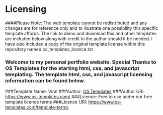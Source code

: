 # Licensing

####Please Note: The web template cannot be redistributed and any changes are for reference only and to illustrate one possibility this specific template affords. The link to demo and download this and other templates are included below along with credit to the author should it be needed. I have also included a copy of the original template license within this repository named os_templates_licence.txt 

### Welcome to my personal portfolio website. Special Thanks to OS Templates for the starting html, css, and javascript templating. The template html, css, and javascript licensing information can be found below.</em>
###Template Name: Viral
###Author: <a href="https://www.os-templates.com/">OS Templates</a>
###Author URI: https://www.os-templates.com/
###Licence: Free to use under our free template licence terms
###Licence URI: https://www.os-templates.com/template-terms